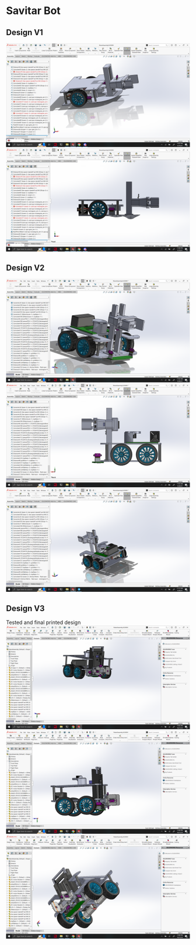 # Savitar Bot
## Design V1
![Version 1 of savitar bot](Images/v1/Screenshot%20(175).png)
![Version 1 of savitar bot](Images/v1/Screenshot%20(177).png)
## Design V2
![Version 2 of savitar bot](Images/v2/Screenshot%20(186).png)
![Version 2 of savitar bot](Images/v2/Screenshot%20(189).png)
![Version 2 of savitar bot](Images/v2/Screenshot%20(193).png)
## Design V3
Tested and final printed design
![Version 3 of savitar bot](Images/v3/Screenshot%20(217).png)
![Version 3 of savitar bot](Images/v3/Screenshot%20(218).png)
![Version 3 of savitar bot](Images/v3/Screenshot%20(219).png)
